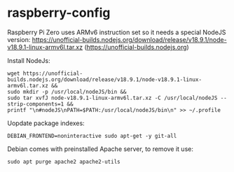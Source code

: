 # raspberry-config

Raspberry Pi Zero uses ARMv6 instruction set so it needs a special NodeJS version: https://unofficial-builds.nodejs.org/download/release/v18.9.1/node-v18.9.1-linux-armv6l.tar.xz (https://unofficial-builds.nodejs.org)

Install NodeJs:
```
wget https://unofficial-builds.nodejs.org/download/release/v18.9.1/node-v18.9.1-linux-armv6l.tar.xz &&  
sudo mkdir -p /usr/local/nodeJS/bin &&  
sudo tar xvfJ node-v18.9.1-linux-armv6l.tar.xz -C /usr/local/nodeJS --strip-components=1 &&  
printf "\n#nodeJS\nPATH=$PATH:/usr/local/nodeJS/bin\n" >> ~/.profile
```

Uopdate package indexes:
```
DEBIAN_FRONTEND=noninteractive sudo apt-get -y git-all
```

Debian comes with preinstalled Apache server, to remove it use:
```
sudo apt purge apache2 apache2-utils
```
